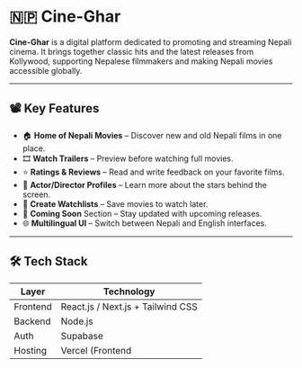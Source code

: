 # 🇳🇵 Cine-Ghar

**Cine-Ghar** is a digital platform dedicated to promoting and streaming Nepali cinema. It brings together classic hits and the latest releases from Kollywood, supporting Nepalese filmmakers and making Nepali movies accessible globally.

---

## 📽️ Key Features

- 🏠 **Home of Nepali Movies** – Discover new and old Nepali films in one place.
- 🎞️ **Watch Trailers** – Preview before watching full movies.
- ⭐ **Ratings & Reviews** – Read and write feedback on your favorite films.
- 👥 **Actor/Director Profiles** – Learn more about the stars behind the screen.
- 🔖 **Create Watchlists** – Save movies to watch later.
- 📅 **Coming Soon** Section – Stay updated with upcoming releases.
- 🌐 **Multilingual UI** – Switch between Nepali and English interfaces.

---

## 🛠️ Tech Stack

| Layer        | Technology                        |
|--------------|-----------------------------------|
| Frontend     | React.js / Next.js + Tailwind CSS |
| Backend      | Node.js                           |
| Auth         | Supabase                          |
| Hosting      | Vercel (Frontend                  |
